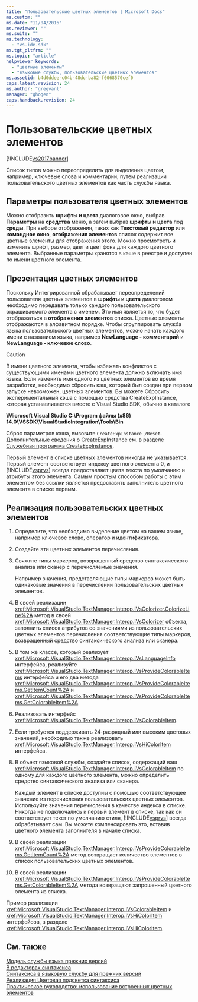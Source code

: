 ```yaml
---
title: "Пользовательские цветных элементов | Microsoft Docs"
ms.custom: ""
ms.date: "11/04/2016"
ms.reviewer: ""
ms.suite: ""
ms.technology: 
  - "vs-ide-sdk"
ms.tgt_pltfrm: ""
ms.topic: "article"
helpviewer_keywords: 
  - "цветные элементы"
  - "языковые службы, пользовательские цветных элементов"
ms.assetid: b4d0ddee-c04b-48dc-ba82-f6068570cef0
caps.latest.revision: 24
ms.author: "gregvanl"
manager: "ghogen"
caps.handback.revision: 24
---
```

# Пользовательские цветных элементов
[!INCLUDE[vs2017banner](../../code-quality/includes/vs2017banner.md)]

Список типов можно переопределить для выделения цветом, например, ключевые слова и комментарии, путем реализации пользовательского цветных элементов как часть службы языка.  
  
## Параметры пользователя цветных элементов  
 Можно отобразить **шрифты и цвета** диалоговое окно, выбрав **Параметры** на **средства** меню, а затем выбрав **шрифты и цвета** под **среды**. При выборе отображения, таких как **Текстовый редактор** или **командное окно**,  **отображения элементов** список содержит все цветные элементы для отображения этого. Можно просмотреть и изменить шрифт, размер, цвет и цвет фона для каждого цветного элемента. Выбранные параметры хранятся в кэше в реестре и доступен по имени цветного элемента.  
  
## Презентация цветных элементов  
 Поскольку Интегрированной обрабатывает переопределений пользователя цветных элементов в **шрифты и цвета** диалоговом необходимо передавать только каждого пользовательского окрашиваемого элемента с именем. Это имя является то, что будет отображаться в **отображения элементов** списка. Цветные элементы отображаются в алфавитном порядке. Чтобы сгруппировать служба языка пользовательского цветных элементов, можно начать каждого имени с названием языка, например **NewLanguage \- комментарий** и **NewLanguage \- ключевое слово**.  
  
> [!CAUTION]
>  В имени цветного элемента, чтобы избежать конфликтов с существующими именами цветного элемента должно включать имя языка. Если изменить имя одного из цветных элементов во время разработки, необходимо сбросить кэш, который был создан при первом запуске невозможен, цветных элементов. Вы можете Сбросить экспериментальный кэша с помощью средства CreateExpInstance, которая устанавливается вместе с Visual Studio SDK, обычно в каталоге  
>   
>  **\\Microsoft Visual Studio C:\\Program файлы \(x86\) 14.0\\VSSDK\\VisualStudioIntegration\\Tools\\Bin**  
>   
>  Сброс параметров кэша, вызовите `CreateExpInstance /Reset`. Дополнительные сведения о CreateExpInstance см. в разделе [Служебная программа CreateExpInstance](../../extensibility/internals/createexpinstance-utility.md).  
  
 Первый элемент в списке цветных элементов никогда не указывается. Первый элемент соответствует индексу цветного элемента 0, и [!INCLUDE[vsprvs](../../code-quality/includes/vsprvs_md.md)] всегда предоставляет цвета текста по умолчанию и атрибуты этого элемента. Самым простым способом работы с этим элементом без ссылки является предоставить заполнитель цветного элемента в списке первым.  
  
## Реализация пользовательских цветных элементов  
  
1.  Определите, что необходимо выделение цветом на вашем языке, например ключевое слово, оператор и идентификатора.  
  
2.  Создайте эти цветных элементов перечисления.  
  
3.  Свяжите типы маркеров, возвращенный средство синтаксического анализа или сканер с перечисляемые значения.  
  
     Например значения, представляющие типы маркеров может быть одинаковые значения в перечислении пользовательских цветных элементов.  
  
4.  В своей реализации <xref:Microsoft.VisualStudio.TextManager.Interop.IVsColorizer.ColorizeLine%2A> метод в своей <xref:Microsoft.VisualStudio.TextManager.Interop.IVsColorizer> объекта, заполнить список атрибутов со значениями из пользовательских цветных элементов перечисления соответствующие типы маркеров, возвращенный средство синтаксического анализа или сканера.  
  
5.  В том же классе, который реализует <xref:Microsoft.VisualStudio.TextManager.Interop.IVsLanguageInfo> интерфейса, реализуйте <xref:Microsoft.VisualStudio.TextManager.Interop.IVsProvideColorableItems> интерфейса и его два метода <xref:Microsoft.VisualStudio.TextManager.Interop.IVsProvideColorableItems.GetItemCount%2A> и <xref:Microsoft.VisualStudio.TextManager.Interop.IVsProvideColorableItems.GetColorableItem%2A>.  
  
6.  Реализовать интерфейс <xref:Microsoft.VisualStudio.TextManager.Interop.IVsColorableItem>.  
  
7.  Если требуется поддерживать 24\-разрядный или высоким цветовых значений, необходимо также реализовать <xref:Microsoft.VisualStudio.TextManager.Interop.IVsHiColorItem> интерфейса.  
  
8.  В объект языковой службы, создайте список, содержащий ваш <xref:Microsoft.VisualStudio.TextManager.Interop.IVsColorableItem> по одному для каждого цветного элемента, можно определить средство синтаксического анализа или сканера.  
  
     Каждый элемент в списке доступны с помощью соответствующее значение из перечисления пользовательских цветных элементов. Используйте значения перечисления в качестве индекса в списке. Никогда не подключались к первый элемент в списке, так как он соответствует текст по умолчанию стиля, [!INCLUDE[vsprvs](../../code-quality/includes/vsprvs_md.md)] всегда обрабатывает сам. Вы можете компенсировать это, вставив цветного элемента заполнителя в начале списка.  
  
9. В своей реализации <xref:Microsoft.VisualStudio.TextManager.Interop.IVsProvideColorableItems.GetItemCount%2A> метод возвращает количество элементов в список пользовательских цветных элементов.  
  
10. В своей реализации <xref:Microsoft.VisualStudio.TextManager.Interop.IVsProvideColorableItems.GetColorableItem%2A> метода возвращают запрошенный цветного элемента из списка.  
  
 Пример реализации <xref:Microsoft.VisualStudio.TextManager.Interop.IVsColorableItem> и <xref:Microsoft.VisualStudio.TextManager.Interop.IVsHiColorItem> интерфейсов, в разделе <xref:Microsoft.VisualStudio.TextManager.Interop.IVsHiColorItem>.  
  
## См. также  
 [Модель службы языка прежних версий](../../extensibility/internals/model-of-a-legacy-language-service.md)   
 [В редакторах синтаксиса](../../extensibility/syntax-coloring-in-custom-editors.md)   
 [Синтаксиса в языковую службу для прежних версий](../../extensibility/internals/syntax-coloring-in-a-legacy-language-service.md)   
 [Реализация Цветовая подсветка синтаксиса](../../extensibility/internals/implementing-syntax-coloring.md)   
 [Практическое руководство: использование встроенных цветных элементов](../../extensibility/internals/how-to-use-built-in-colorable-items.md)